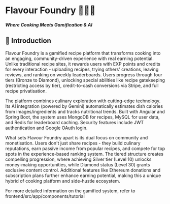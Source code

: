 # Flavour Foundry 👨‍🍳✨  
#### *Where Cooking Meets Gamification & AI*

## 🌟 Introduction
Flavour Foundry is a gamified recipe platform that transforms cooking into an engaging, community-driven experience with real earning potential. Unlike traditional recipe sites, it rewards users with EXP points and credits for every interaction - uploading recipes, trying others' creations, leaving reviews, and ranking on weekly leaderboards. Users progress through four tiers (Bronze to Diamond), unlocking special abilities like recipe gatekeeping (restricting access by tier), credit-to-cash conversions via Stripe, and full recipe privatisation.

The platform combines culinary exploration with cutting-edge technology. Its AI integration (powered by Gemini) automatically estimates dish calories from images/ingredients and tracks nutritional trends. Built with Angular and Spring Boot, the system uses MongoDB for recipes, MySQL for user data, and Redis for leaderboard caching. Security features include JWT authentication and Google OAuth login.

What sets Flavour Foundry apart is its dual focus on community and monetisation. Users don't just share recipes - they build culinary reputations, earn passive income from popular recipes, and compete for top spots in the experience-based ranking system. The tiered structure creates compelling progression, where achieving Silver tier (Level 10) unlocks money-making opportunities, while Diamond status (Level 30) grants exclusive content control. Additional features like Ethereum donations and subscription plans further enhance earning potential, making this a unique hybrid of cooking platform and side-hustle ecosystem.

For more detailed information on the gamified system, refer to frontend/src/app/components/tutorial
